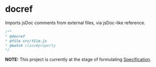 # docref

Imports jsDoc comments from external files, via jsDoc-like reference.

```js
/**
* @docref
* @file src/file.js
* @match class#property
*/
```

**NOTE:** This project is currently at the stage of formulating [Specification].

[Specification]:./docs/spec.md
